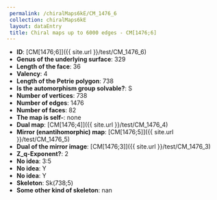 ```yaml
--- 
 permalink: /chiralMaps6kE/CM_1476_6 
 collection: chiralMaps6kE
 layout: dataEntry
 title: Chiral maps up to 6000 edges - CM[1476;6]
---
```


- **ID**: [CM[1476;6]]({{ site.url }}/test/CM_1476_6)
- **Genus of the underlying surface**: 329
- **Length of the face**: 36
- **Valency**: 4
- **Length of the Petrie polygon**: 738
- **Is the automorphism group solvable?**: S
- **Number of vertices**: 738
- **Number of edges**: 1476
- **Number of faces**: 82
- **The map is self-**: none
- **Dual map**: [CM[1476;4]]({{ site.url }}/test/CM_1476_4)
- **Mirror (enantihomorphic) map**: [CM[1476;5]]({{ site.url }}/test/CM_1476_5)
- **Dual of the mirror image**: [CM[1476;3]]({{ site.url }}/test/CM_1476_3)
- **Z_q-Exponent?**: 2
- **No idea**:  3:5
- **No idea**: Y
- **No idea**: Y
- **Skeleton**: Sk(738;5)
- **Some other kind of skeleton**: nan
